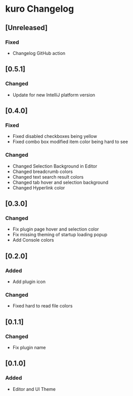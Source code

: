 <!-- Keep a Changelog guide -> https://keepachangelog.com -->

# kuro Changelog

## [Unreleased]
### Fixed
- Changelog GitHub action

## [0.5.1]
### Changed
- Update for new IntelliJ platform version

## [0.4.0]
### Fixed
- Fixed disabled checkboxes being yellow
- Fixed combo box modified item color being hard to see

### Changed
- Changed Selection Background in Editor
- Changed breadcrumb colors
- Changed text search result colors
- Changed tab hover and selection background
- Changed Hyperlink color

## [0.3.0]
### Changed
- Fix plugin page hover and selection color
- Fix missing theming of startup loading popup
- Add Console colors

## [0.2.0]
### Added
- Add plugin icon

### Changed
- Fixed hard to read file colors

## [0.1.1]
### Changed
- Fix plugin name

## [0.1.0]
### Added
- Editor and UI Theme